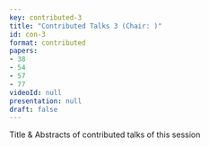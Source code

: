 ```yaml
---
key: contributed-3
title: "Contributed Talks 3 (Chair: )"
id: con-3
format: contributed
papers:
- 38
- 54
- 57
- 77
videoId: null
presentation: null
draft: false
---
```

Title & Abstracts of contributed talks of this session


